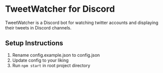# TweetWatcher for Discord

TweetWatcher is a Discord bot for watching twitter accounts and displaying their tweets in Discord channels.

## Setup Instructions

1. Rename config.example.json to config.json
2. Update config to your liking
3. Run `npm start` in root project directory